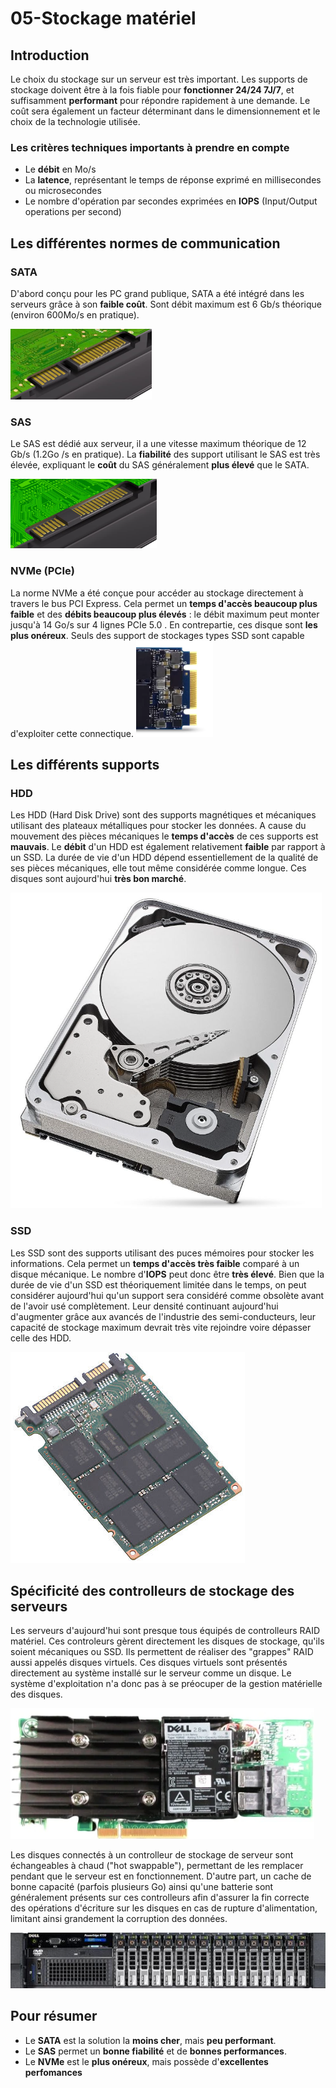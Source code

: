 # 05-Stockage matériel

## Introduction
Le choix du stockage sur un serveur est très important. Les supports de stockage doivent être à la fois fiable pour **fonctionner 24/24 7J/7**, et suffisamment **performant** pour répondre rapidement à une demande.
Le coût sera également un facteur déterminant dans le dimensionnement et le choix de la technologie utilisée.

### Les critères techniques importants à prendre en compte
- Le **débit** en Mo/s
- La **latence**, représentant le temps de réponse exprimé en millisecondes ou microsecondes
- Le nombre d'opération par secondes exprimées en **IOPS** (Input/Output operations per second)


## Les différentes normes de communication

### SATA
D'abord conçu pour les PC grand publique, SATA a été intégré dans les serveurs grâce à son **faible coût**. Sont débit maximum est 6 Gb/s théorique (environ 600Mo/s en pratique).

![connecteur disque SATA](../medias/cours/stockage/sata.png) 

### SAS
Le SAS est dédié aux serveur, il a une vitesse maximum théorique de 12 Gb/s (1.2Go /s en pratique).
La **fiabilité** des support utilisant le SAS est très élevée, expliquant le **coût** du SAS généralement **plus élevé** que le SATA.

![connecteur disque SAS](../medias/cours/stockage/sas.png)

### NVMe (PCIe)
La norme NVMe a été conçue pour accéder au stockage directement à travers le bus PCI Express. Cela permet un **temps d'accès beaucoup plus faible** et des **débits beaucoup plus élevés** : le débit maximum peut monter jusqu'à 14 Go/s sur 4 lignes PCIe 5.0 . En contrepartie, ces disque sont **les plus onéreux**.
Seuls des support de stockages types SSD sont capable d'exploiter cette connectique.
![connecteur disque NVMe](../medias/cours/stockage/nvme.png)

## Les différents supports

### HDD
Les HDD (Hard Disk Drive) sont des supports magnétiques et mécaniques utilisant des plateaux métalliques pour stocker les données. A cause du mouvement des pièces mécaniques le **temps d'accès** de ces supports est **mauvais**. Le **débit** d'un HDD est également relativement **faible** par rapport à un SSD.
La durée de vie d'un HDD dépend essentiellement de la qualité de ses pièces mécaniques, elle tout même considérée comme longue. Ces disques sont aujourd'hui **très bon marché**.

![HDD](../medias/cours/stockage/hdd.png)

### SSD
Les SSD sont des supports utilisant des puces mémoires pour stocker les informations. Cela permet un **temps d'accès très faible** comparé à un disque mécanique. Le nombre d'**IOPS** peut donc être **très élevé**.
Bien que la durée de vie d'un SSD est théoriquement limitée dans le temps, on peut considérer aujourd'hui qu'un support sera considéré comme obsolète avant de l'avoir usé complètement.
Leur densité continuant aujourd'hui d'augmenter grâce aux avancés de l'industrie des semi-conducteurs, leur capacité de stockage maximum devrait très vite rejoindre voire dépasser celle des HDD.

![SSD](../medias/cours/stockage/ssd.png)

## Spécificité des controlleurs de stockage des serveurs
Les serveurs d'aujourd'hui sont presque tous équipés de controlleurs RAID matériel. Ces controleurs gèrent directement les disques de stockage, qu'ils soient mécaniques ou SSD. Ils permettent de réaliser des "grappes" RAID aussi appelés disques virtuels. Ces disques virtuels sont présentés directement au système installé sur le serveur comme un disque. Le système d'exploitation n'a donc pas à se préocuper de la gestion matérielle des disques. 

![controlleur RAID](../medias/cours/stockage/controlleur_raid.png) 

Les disques connectés à un controlleur de stockage de serveur sont échangeables à chaud ("hot swappable"), permettant de les remplacer pendant que le serveur est en fonctionnement. D'autre part, un cache de bonne capacité (parfois plusieurs Go) ainsi qu'une batterie sont généralement présents sur ces controlleurs afin d'assurer la fin correcte des opérations d'écriture sur les disques en cas de rupture d'alimentation, limitant ainsi grandement la corruption des données.

![baie disque de serveur](../medias/cours/stockage/disques_facade.png)

## Pour résumer
- Le **SATA** est la solution la **moins cher**, mais **peu performant**.
- Le **SAS** permet un **bonne fiabilité** et de **bonnes performances**.
- Le **NVMe** est le **plus onéreux**, mais possède d'**excellentes perfomances**



